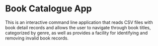 # Book Catalogue App

This is an interactive command line application that reads CSV files with book detail records 
and allows the user to navigate through book titles, categorized by genre, as well as provides 
a facility for identifying and removing invalid book records.
